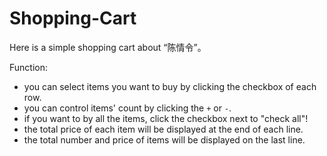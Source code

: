 # Shopping-Cart
Here is a simple shopping cart about “陈情令”。    
    
Function:
- you can select items you want to buy by clicking the checkbox of each row.
- you can control items' count by clicking the `+` or `-`.
- if you want to by all the items, click the checkbox next to "check all"!
- the total price of each item will be displayed at the end of each line.
- the total number and price of items will be displayed on the last line.
